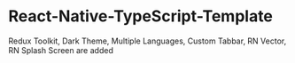 # React-Native-TypeScript-Template
Redux Toolkit, Dark Theme, Multiple Languages,  Custom Tabbar, RN Vector, RN Splash Screen are added
